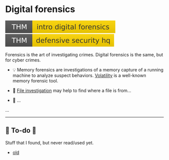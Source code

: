 # Digital forensics

[![introdigitalforensics](../../_badges/thm/introdigitalforensics.svg)](https://tryhackme.com/room/introdigitalforensics)
[![defensivesecurityhq](../../_badges/thm/defensivesecurityhq.svg)](https://tryhackme.com/room/defensivesecurityhq)

<div class="row row-cols-md-2"><div>

Forensics is the art of investigating crimes. Digital forensics is the same, but for cyber crimes.

* 💡 Memory forensics are investigations of a memory capture of a running machine to analyze suspect behaviors. [Volatility](tools/volatility.md) is a well-known memory forensic tool.

* 🎁 [File investigation](../../purple-team/files/index.md) may help to find where a file is from...

* 🔎 ...

</div><div>

...
</div></div>

<hr class="sep-both">

## 👻 To-do 👻

Stuff that I found, but never read/used yet.

<div class="row row-cols-md-2"><div>

* [old](_old.md)
</div><div>


</div></div>